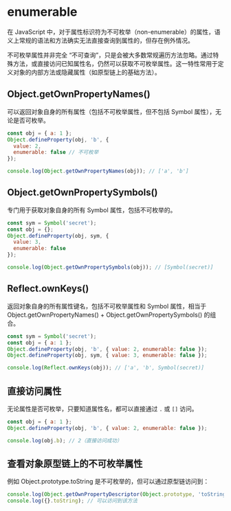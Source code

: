 # enumerable

在 JavaScript 中，对于属性标识符为不可枚举（non-enumerable）的属性，语义上常规的语法和方法确实无法直接查询到属性的，但存在例外情况。

不可枚举属性并非完全 “不可查询”，只是会被大多数常规遍历方法忽略。通过特殊方法，或直接访问已知属性名，仍然可以获取不可枚举属性。这一特性常用于定义对象的内部方法或隐藏属性（如原型链上的基础方法）。

## Object.getOwnPropertyNames()
可以返回对象自身的所有属性（包括不可枚举属性，但不包括 Symbol 属性），无论是否可枚举。
```js
const obj = { a: 1 };
Object.defineProperty(obj, 'b', {
  value: 2,
  enumerable: false // 不可枚举
});

console.log(Object.getOwnPropertyNames(obj)); // ['a', 'b']
```

## Object.getOwnPropertySymbols()
专门用于获取对象自身的所有 Symbol 属性，包括不可枚举的。
```js
const sym = Symbol('secret');
const obj = {};
Object.defineProperty(obj, sym, {
  value: 3,
  enumerable: false
});

console.log(Object.getOwnPropertySymbols(obj)); // [Symbol(secret)]
```

## Reflect.ownKeys()
返回对象自身的所有属性键名，包括不可枚举属性和 Symbol 属性，相当于 Object.getOwnPropertyNames() + Object.getOwnPropertySymbols() 的组合。
```js
const sym = Symbol('secret');
const obj = { a: 1 };
Object.defineProperty(obj, 'b', { value: 2, enumerable: false });
Object.defineProperty(obj, sym, { value: 3, enumerable: false });

console.log(Reflect.ownKeys(obj)); // ['a', 'b', Symbol(secret)]
```

## 直接访问属性
无论属性是否可枚举，只要知道属性名，都可以直接通过 `.` 或 `[]` 访问。
```js
const obj = { a: 1 };
Object.defineProperty(obj, 'b', { value: 2, enumerable: false });

console.log(obj.b); // 2（直接访问成功）
```

## 查看对象原型链上的不可枚举属性
例如 Object.prototype.toString 是不可枚举的，但可以通过原型链访问到：
```js
console.log(Object.getOwnPropertyDescriptor(Object.prototype, 'toString').enumerable); // false
console.log({}.toString); // 可以访问到该方法
```


